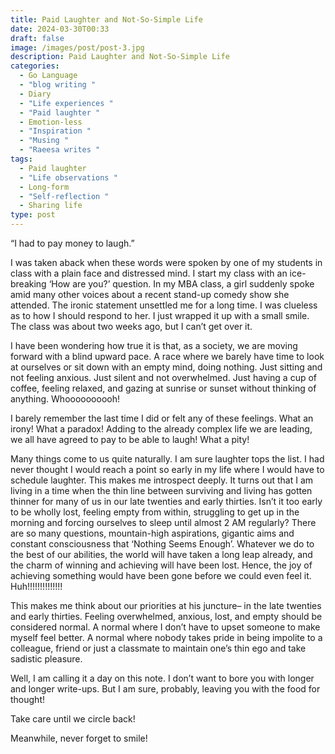 ```yaml
---
title: Paid Laughter and Not-So-Simple Life
date: 2024-03-30T00:33
draft: false
image: /images/post/post-3.jpg
description: Paid Laughter and Not-So-Simple Life
categories:
  - Go Language
  - "blog writing "
  - Diary
  - "Life experiences "
  - "Paid laughter "
  - Emotion-less
  - "Inspiration "
  - "Musing "
  - "Raeesa writes "
tags:
  - Paid laughter
  - "Life observations "
  - Long-form
  - "Self-reflection "
  - Sharing life
type: post
---
```

“I had to pay money to laugh.”

I was taken aback when these words were spoken by one of my students in class with a plain face and distressed mind. I start my class with an ice-breaking ‘How are you?’ question. In my MBA class, a girl suddenly spoke amid many other voices about a recent stand-up comedy show she attended. The ironic statement unsettled me for a long time. I was clueless as to how I should respond to her. I just wrapped it up with a small smile. The class was about two weeks ago, but I can’t get over it.

I have been wondering how true it is that, as a society, we are moving forward with a blind upward pace. A race where we barely have time to look at ourselves or sit down with an empty mind, doing nothing. Just sitting and not feeling anxious. Just silent and not overwhelmed. Just having a cup of coffee, feeling relaxed, and gazing at sunrise or sunset without thinking of anything. Whoooooooooh!

I barely remember the last time I did or felt any of these feelings. What an irony! What a paradox! Adding to the already complex life we are leading, we all have agreed to pay to be able to laugh! What a pity!

Many things come to us quite naturally. I am sure laughter tops the list. I had never thought I would reach a point so early in my life where I would have to schedule laughter. This makes me introspect deeply. It turns out that I am living in a time when the thin line between surviving and living has gotten thinner for many of us in our late twenties and early thirties. Isn’t it too early to be wholly lost, feeling empty from within, struggling to get up in the morning and forcing ourselves to sleep until almost 2 AM regularly? There are so many questions, mountain-high aspirations, gigantic aims and constant consciousness that ‘Nothing Seems Enough’. Whatever we do to the best of our abilities, the world will have taken a long leap already, and the charm of winning and achieving will have been lost. Hence, the joy of achieving something would have been gone before we could even feel it. Huh!!!!!!!!!!!!!!

This makes me think about our priorities at his juncture– in the late twenties and early thirties. Feeling overwhelmed, anxious, lost, and empty should be considered normal. A normal where I don’t have to upset someone to make myself feel better. A normal where nobody takes pride in being impolite to a colleague, friend or just a classmate to maintain one’s thin ego and take sadistic pleasure.

Well, I am calling it a day on this note. I don’t want to bore you with longer and longer write-ups. But I am sure, probably, leaving you with the food for thought!

Take care until we circle back!

Meanwhile, never forget to smile!
